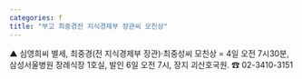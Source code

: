 ```yaml
---
categories: f
title: "부고 최중경전 지식경제부 장관씨 모친상"
---
```

▲ 심영희씨 별세, 최중경(전 지식경제부 장관)·최중성씨 모친상 = 4일 오전 7시30분, 삼성서울병원 장례식장 1호실, 발인 6일 오전 7시, 장지 괴산호국원. ☎ 02-3410-3151